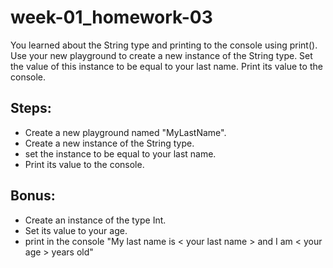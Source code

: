 # week-01_homework-03

You learned about the String type and printing to the console using print(). Use your new playground to create a new instance of the String type. Set the value of this instance to be equal to your last name. Print its value to the console.

## Steps:
- Create a new playground named "MyLastName".
- Create a new instance of the String type.
- set the instance to be equal to your last name.
- Print its value to the console.



## Bonus:
- Create an instance of the type Int.
- Set its value to your age.
- print in the console "My last name is < your last name > and I am < your age > years old"
